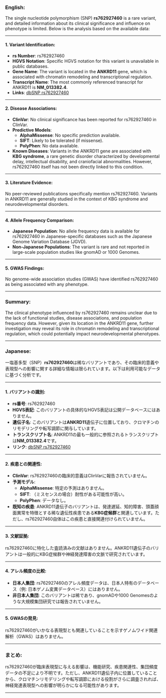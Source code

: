 ### English:
The single nucleotide polymorphism (SNP) **rs762927460** is a rare variant, and detailed information about its clinical significance and influence on phenotype is limited. Below is the analysis based on the available data:

---

#### 1. **Variant Identification**:
- **rs Number**: rs762927460
- **HGVS Notation**: Specific HGVS notation for this variant is unavailable in public databases.
- **Gene Name**: The variant is located in the **ANKRD11** gene, which is associated with chromatin remodeling and transcriptional regulation.
- **Transcript Name**: The most commonly referenced transcript for ANKRD11 is **NM_013382.4**.
- **Links**: [dbSNP rs762927460](https://www.ncbi.nlm.nih.gov/snp/rs762927460)

---

#### 2. **Disease Associations**:
- **ClinVar**: No clinical significance has been reported for rs762927460 in ClinVar.
- **Predictive Models**:
  - **AlphaMissense**: No specific prediction available.
  - **SIFT**: Likely to be tolerated (if missense).
  - **PolyPhen**: No data available.
- **Known Diseases**: Variants in the ANKRD11 gene are associated with **KBG syndrome**, a rare genetic disorder characterized by developmental delay, intellectual disability, and craniofacial abnormalities. However, rs762927460 itself has not been directly linked to this condition.

---

#### 3. **Literature Evidence**:
No peer-reviewed publications specifically mention rs762927460. Variants in ANKRD11 are generally studied in the context of KBG syndrome and neurodevelopmental disorders.

---

#### 4. **Allele Frequency Comparison**:
- **Japanese Population**: No allele frequency data is available for rs762927460 in Japanese-specific databases such as the Japanese Genome Variation Database (JGVD).
- **Non-Japanese Populations**: The variant is rare and not reported in large-scale population studies like gnomAD or 1000 Genomes.

---

#### 5. **GWAS Findings**:
No genome-wide association studies (GWAS) have identified rs762927460 as being associated with any phenotype.

---

### Summary:
The clinical phenotype influenced by rs762927460 remains unclear due to the lack of functional studies, disease associations, and population frequency data. However, given its location in the ANKRD11 gene, further investigation may reveal its role in chromatin remodeling and transcriptional regulation, which could potentially impact neurodevelopmental phenotypes.

---

### Japanese:
一塩基多型（SNP）**rs762927460**は稀なバリアントであり、その臨床的意義や表現型への影響に関する詳細な情報は限られています。以下は利用可能なデータに基づく分析です。

---

#### 1. **バリアントの識別**:
- **rs番号**: rs762927460
- **HGVS表記**: このバリアントの具体的なHGVS表記は公開データベースにはありません。
- **遺伝子名**: このバリアントは**ANKRD11**遺伝子に位置しており、クロマチンのリモデリングや転写調節に関与しています。
- **トランスクリプト名**: ANKRD11の最も一般的に参照されるトランスクリプトは**NM_013382.4**です。
- **リンク**: [dbSNP rs762927460](https://www.ncbi.nlm.nih.gov/snp/rs762927460)

---

#### 2. **疾患との関連性**:
- **ClinVar**: rs762927460の臨床的意義はClinVarに報告されていません。
- **予測モデル**:
  - **AlphaMissense**: 特定の予測はありません。
  - **SIFT**: （ミスセンスの場合）耐性がある可能性が高い。
  - **PolyPhen**: データなし。
- **既知の疾患**: ANKRD11遺伝子のバリアントは、発達遅延、知的障害、頭蓋顔面異常を特徴とする稀な遺伝性疾患である**KBG症候群**と関連しています。ただし、rs762927460自体はこの疾患と直接関連付けられていません。

---

#### 3. **文献証拠**:
rs762927460に特化した査読済みの文献はありません。ANKRD11遺伝子のバリアントは一般的にKBG症候群や神経発達障害の文脈で研究されています。

---

#### 4. **アレル頻度の比較**:
- **日本人集団**: rs762927460のアレル頻度データは、日本人特有のデータベース（例: 日本ゲノム変異データベース）にはありません。
- **非日本人集団**: このバリアントは稀であり、gnomADや1000 Genomesのような大規模集団研究では報告されていません。

---

#### 5. **GWASの発見**:
rs762927460がいかなる表現型とも関連していることを示すゲノムワイド関連解析（GWAS）はありません。

---

### まとめ:
rs762927460が臨床表現型に与える影響は、機能研究、疾患関連性、集団頻度データの不足により不明です。ただし、ANKRD11遺伝子内に位置していることから、クロマチンリモデリングや転写調節における役割がさらに調査されれば、神経発達表現型への影響が明らかになる可能性があります。

---